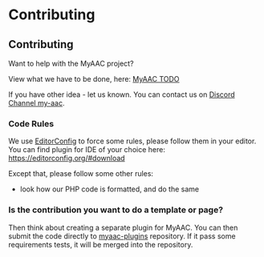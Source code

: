 # Contributing

## Contributing

Want to help with the MyAAC project?

View what we have to be done, here: [MyAAC TODO](todo.md)

If you have other idea - let us known. You can contact us on [Discord Channel my-aac](https://discord.gg/2J39Wus).

### Code Rules

We use [EditorConfig](https://github.com/otsoft/myaac/blob/master/.editorconfig) to force some rules, please follow them in your editor. You can find plugin for IDE of your choice here: https://editorconfig.org/#download

Except that, please follow some other rules:

* look how our PHP code is formatted, and do the same

### Is the contribution you want to do a template or page?

Then think about creating a separate plugin for MyAAC. You can then submit the code directly to [myaac-plugins](https://github.com/slawkens/myaac-plugins) repository. If it pass some requirements tests, it will be merged into the repository.
